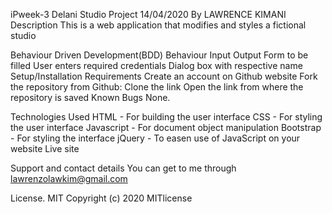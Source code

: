iPweek-3
Delani Studio Project
14/04/2020
By LAWRENCE KIMANI
Description
This is a web application that modifies and styles a fictional studio

Behaviour Driven Development(BDD)
Behaviour	Input	Output
Form to be filled	User enters required credentials	Dialog box with respective name
Setup/Installation Requirements
Create an account on Github website
Fork the repository from Github:
Clone the link
Open the link from where the repository is saved
Known Bugs
None.

Technologies Used
HTML - For building the user interface
CSS - For styling the user interface
Javascript - For document object manipulation
Bootstrap - For styling the interface
jQuery - To easen use of JavaScript on your website
Live site


Support and contact details
You can get to me through lawrenzolawkim@gmail.com

License.
MIT Copyright (c) 2020 MITlicense